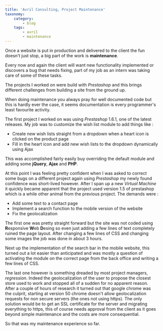 ```yaml
---
title: 'Avril Consulting, Project Maintenance'
taxonomy:
    category:
        - blog
    tags:
        - avril
        - maintenance
---
```


Once a website is put in production and delivered to the client the fun doesn't just stop, a big part of the work is **maintenance**. 
 
Every now and again the client will want new functionality implemented or discovers a bug that needs fixing, part of my job as an intern was taking care of some of these tasks. 
 
The projects I worked on were build with *Prestashop* and this brings different challenges from building a site from the ground up. 
 
When doing maintenance you always pray for well documented code but this is hardly ever the case, it seems documentation is every programmer's least favourite activity. 
 
The first project I worked on was using *Prestashop* 1.6.1, one of the latest releases. My job was to customize the wish list module to add things like : 
* Create new wish lists straight from a dropdown when a heart icon is clicked on the product page 
* Fill in the heart icon and add new wish lists to the dropdown dynamically using Ajax 
 
This was accomplished fairly easily buy overriding the default module and adding some **jQuery**, **Ajax** and **PHP**. 
 
At this point I was feeling pretty confident when I was asked to correct some bugs on a different project again using *Prestashop* my newly found confidence was short-lived however. 
After I span up a new *Virtual Machine* it quickly became apparent that the project used version 1.5 of prestashop which is a while other animal from the previous project. 
The demands were :  
* Add some text to a contact page 
* Implement a search function to the mobile version of the website 
* Fix the geolocalization 
 
The first one was pretty straight forward but the site was not coded using **R**esponsive **W**eb **D**esing so even just adding a few lines of text completely ruined the page layout. 
After changing a few lines of CSS and changing some images the job was done in about 3 hours. 
 
Next up the implementation of the search bar in the mobile website, this turned out a lot easier than anticipated and was mostly a question of activating the module on the correct page from the back office and writing a few lines of CSS. 
 
The last one however is something dreaded by most project managers, *regression*. 
Indeed the geolocalization of the user to propose the closest store used to work and stopped all of a sudden for no apparent reason. 
After a couple of hours of research it turned out that google chrome was the culprit, starting at version 50 chrome doesn't allow geolocalization requests for non secure servers (the ones not using https). 
The only solution would be to get an SSL certificate for the server and migrating everything to https, this of course needs approval from the client as it goes beyond simple maintenance and the costs are more consequential. 
 
So that was my maintenance experience so far.